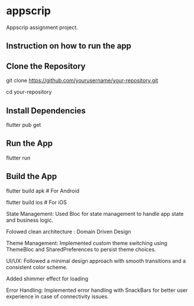 # appscrip

Appscrip assignment project.

## Instruction on how to run the app

## Clone the Repository
git clone https://github.com/yourusername/your-repository.git

cd your-repository

## Install Dependencies
flutter pub get

## Run the App
flutter run

## Build the App
flutter build apk   # For Android

flutter build ios   # For iOS


State Management: Used Bloc for state management to handle app state and business logic.

Folowed clean architecture : Domain Driven Design  

Theme Management: Implemented custom theme switching using ThemeBloc and SharedPreferences to persist theme choices.

UI/UX: Followed a minimal design approach with smooth transitions and a consistent color scheme.

Added shimmer effect for loading

Error Handling: Implemented error handling with SnackBars for better user experience in case of connectivity issues.
